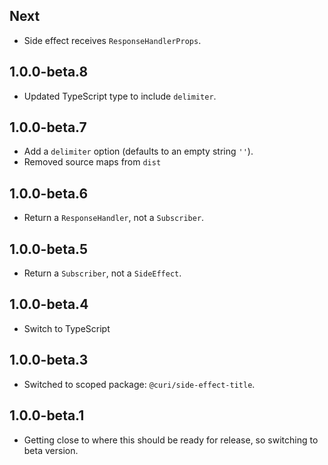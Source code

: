 ## Next

* Side effect receives `ResponseHandlerProps`.

## 1.0.0-beta.8

* Updated TypeScript type to include `delimiter`.

## 1.0.0-beta.7

* Add a `delimiter` option (defaults to an empty string `''`).
* Removed source maps from `dist`

## 1.0.0-beta.6

* Return a `ResponseHandler`, not a `Subscriber`.

## 1.0.0-beta.5

* Return a `Subscriber`, not a `SideEffect`.

## 1.0.0-beta.4

* Switch to TypeScript

## 1.0.0-beta.3

* Switched to scoped package: `@curi/side-effect-title`.

## 1.0.0-beta.1

* Getting close to where this should be ready for release, so switching to beta version.
